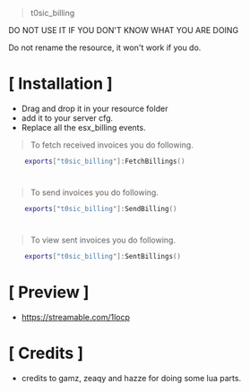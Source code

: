 > t0sic_billing

DO NOT USE IT IF YOU DON'T KNOW WHAT YOU ARE DOING


Do not rename the resource, it won't work if you do.

# [ Installation ]
- Drag and drop it in your resource folder
- add it to your server cfg. 
- Replace all the esx_billing events.
 
> To fetch received invoices you do following.
```lua
    exports["t0sic_billing"]:FetchBillings()
```

#

> To send invoices you do following.
```lua
    exports["t0sic_billing"]:SendBilling()
```

#

> To view sent invoices you do following.
```lua
    exports["t0sic_billing"]:SentBillings()
```

# [ Preview ]
- https://streamable.com/1locp

# [ Credits ]
- credits to gamz, zeaqy and hazze for doing some lua parts.
